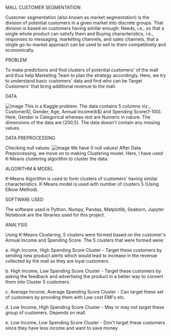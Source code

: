 MALL CUSTOMER SEGMENTATION

Customer segmentation (also known as market segmentation) is the division of potential customers in a given market into discrete groups. That division is based on customers having similar enough: Needs, i.e., so that a single whole product can satisfy them and Buying characteristics, i.e., responses to messaging, marketing channels, and sales channels, that a single go-to-market approach can be used to sell to them competitively and economically. 

PROBLEM

To make predictions and find clusters of potential customers' of the mall and thus help Marketing Team to plan the strategy accordingly. Here, we try to understand basic customers' data and find who can be Target Customers' that bring additional revenue to the mall.

DATA
 
![image](https://user-images.githubusercontent.com/73286521/103289426-27576000-4a0d-11eb-8e48-b8f5b5fe2dbd.png)
This is a Kaggle problem. The data contains 5 columns viz., CustomerID, Gender, Age, Annual Income(k$) and Spending Score(1-100). Here, Gender is Categorical whereas rest are Numeric in nature. The dimensions of the data are (200,5). The data doesn't contain any missing values.

DATA PREPROCESSING

Checking null values:
![image](https://user-images.githubusercontent.com/73286521/103289692-ce3bfc00-4a0d-11eb-8895-fc7e4c72907d.png)
We have 0 null values!
After Data Preprocessing, we move on to making Clustering model. Here, I have used K-Means clustering algorithm to cluster the data.

ALGORITHM & MODEL

K-Means Algorithm is used to form clusters of customers' having similar characteristics. K-Means model is used with number of clusters 5 (Using Elbow Method). 


SOFTWARE USED

The software used is Python. Numpy, Pandas, Matplotlib, Seaborn, Jupyter Notebook are the libraries used for this project.

ANALYSIS

Using K-Means Clustering, 5 clusters were formed based on the customer's Annual Income and Spending Score.
The 5 clusters that were formed were:

a. High Income, High Spending Score Cluster - Target these customers by sending new product alerts which would lead to increase in the revenue collected by the mall as they are loyal customers.

b. High Income, Low Spending Score Cluster - Target these customers by asking the feedback and advertising the product in a better way to convert them into Cluster 5 customers.

c. Average Income, Average Spending Score Cluster - Can target these set of customers by providing them with Low cost EMI's etc.

d. Low Income, High Spending Score Cluster - May or may not target these group of customers. Depends on mall.

e. Low Income, Low Spending Score Cluster - Don't target these customers since they have less income and want to save money
